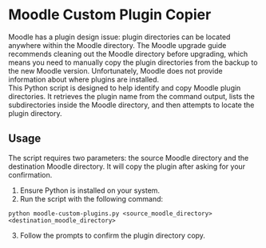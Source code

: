 # Moodle Custom Plugin Copier

Moodle has a plugin design issue: plugin directories can be located anywhere within the Moodle directory. The Moodle upgrade guide recommends cleaning out the Moodle directory before upgrading, which means you need to manually copy the plugin directories from the backup to the new Moodle version. Unfortunately, Moodle does not provide information about where plugins are installed.  
This Python script is designed to help identify and copy Moodle plugin directories. It retrieves the plugin name from the command output, lists the subdirectories inside the Moodle directory, and then attempts to locate the plugin directory.

## Usage
The script requires two parameters: the source Moodle directory and the destination Moodle directory. It will copy the plugin after asking for your confirmation.  
1. Ensure Python is installed on your system.
2. Run the script with the following command:
```
python moodle-custom-plugins.py <source_moodle_directory> <destination_moodle_directory>
```
3. Follow the prompts to confirm the plugin directory copy.
